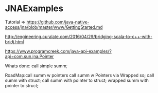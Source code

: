 # JNAExamples
Tutorial => https://github.com/java-native-access/jna/blob/master/www/GettingStarted.md

http://engineering.curalate.com/2016/04/29/bridging-scala-to-c++-with-bridj.html

https://www.programcreek.com/java-api-examples/?api=com.sun.jna.Pointer


Whats done: call simple summ;

RoadMap:call summ w pointers
        call summ w Pointers via Wrapped so;
        call summ with struct;
        call summ with pointer to struct;
        wrapped summ with pointer to struct;